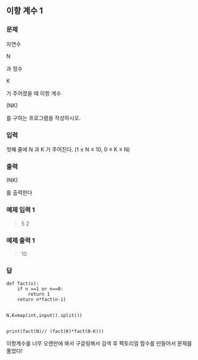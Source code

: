 ## 이항 계수 1

### 문제
자연수

N

과 정수

K

가 주어졌을 때 이항 계수

(NK)

를 구하는 프로그램을 작성하시오.


### 입력
첫째 줄에
N 과 K 가 주어진다. (1 ≤ N ≤ 10, 0 ≤ K ≤ N)

### 출력

(NK)

를 출력한다


### 예제 입력 1
>5 2


### 예제 출력 1

>10





###  답

```shell
def fact(n):
    if n ==1 or n==0:
        return 1
    return n*fact(n-1)    


N,K=map(int,input().split())


print(fact(N)// (fact(K)*fact(N-K)))

```

이항계수를 너무 오랜만에 봐서 구글링해서 검색 후 팩토리얼 함수를 만들어서 문제를 풀었다! 
